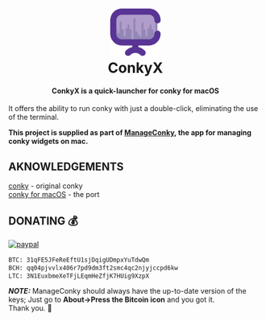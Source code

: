 <h1 align="center">
  <a><img src="https://github.com/brndnmtthws/conky/blob/master/logo/logomark-violet.png" alt="ConkyX" width="100"></a>
  <br>
  ConkyX
  <br>
</h1>

<h4 align="center">ConkyX is a quick-launcher for conky for macOS</h4>

It offers the ability to run conky with just a double-click, eliminating the use of the terminal.

**This project is supplied as part of [ManageConky](https://github.com/Conky-for-macOS/Manage-Conky), the app for managing conky widgets on mac.**

## AKNOWLEDGEMENTS

[conky](https://github.com/brndnmtthws/conky) - original conky <br>
[conky for macOS](https://github.com/npyl/conky-for-macOS) - the port

## DONATING 💰

[![paypal](https://www.paypalobjects.com/en_US/i/btn/btn_donateCC_LG.gif)](https://www.paypal.com/cgi-bin/webscr?cmd=_s-xclick&hosted_button_id=NSV636CUWX754)

```
BTC: 31qFE5JFeReEftU1sjDqigUDmpxYuTdwQm
BCH: qq04pjvvlx406r7pd9dm3ft2smc4qc2njyjccpd6kw
LTC: 3N1EuxbmeXeTFjLEqmHeZfjK7HUig9XzpX
```

***NOTE:*** ManageConky should always have the up-to-date version of the keys; Just go to **About->Press the Bitcoin icon** and you got it. <br>
Thank you. :beers:

